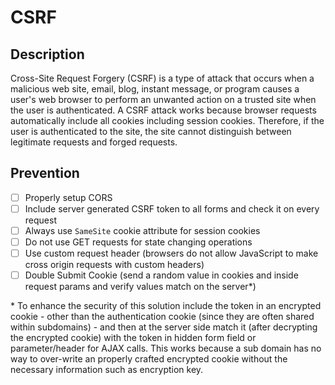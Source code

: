 # CSRF

## Description
Cross-Site Request Forgery (CSRF) is a type of attack that occurs when a malicious web site, email, blog, instant message, or program causes a user's web 
browser to perform an unwanted action on a trusted site when the user is authenticated. A CSRF attack works because browser requests automatically include 
all cookies including session cookies. Therefore, if the user is authenticated to the site, the site cannot distinguish between legitimate requests and forged requests.

## Prevention
- [ ] Properly setup CORS
- [ ] Include server generated CSRF token to all forms and check it on every request
- [ ] Always use `SameSite` cookie attribute for session cookies
- [ ] Do not use GET requests for state changing operations
- [ ] Use custom request header (browsers do not allow JavaScript to make cross origin requests with custom headers) 
- [ ] Double Submit Cookie (send a random value in cookies and inside request params and verify values match on the server*)

\* To enhance the security of this solution include the token in an encrypted cookie - other than the authentication cookie (since they are often shared within subdomains) - and 
then at the server side match it (after decrypting the encrypted cookie) with the token in hidden form field or parameter/header for AJAX calls. This works because a sub domain 
has no way to over-write an properly crafted encrypted cookie without the necessary information such as encryption key.
